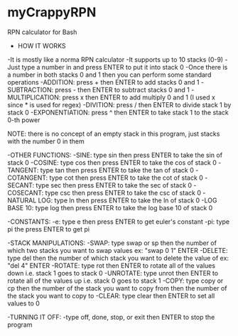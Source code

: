 # myCrappyRPN
RPN calculator for Bash

* HOW IT WORKS

-It is mostly like a norma RPN calculator
-It supports up to 10 stacks (0-9)
-Just type a number in and press ENTER to put it into stack 0
-Once there is a number in both stacks 0 and 1 then you can perform some standard operations
-ADDITION: press + then ENTER to add stacks 0 and 1
-SUBTRACTION: press - then ENTER to subtract stacks 0 and 1
-MULTIPLICATION: press x then ENTER to add multiply 0 and 1 (I used x since * is used for regex)
-DIVITION: press / then ENTER to divide stack 1 by stack 0
-EXPONENTIATION: press ^ then ENTER to take stack 1 to the stack 0-th power

NOTE: there is no concept of an empty stack in this program, just stacks with the number 0 in them

-OTHER FUNCTIONS:
  -SINE: type sin then press ENTER to take the sin of stack 0
  -COSINE: type cos then press ENTER to take the cos of stack 0
  -TANGENT: type tan then press ENTER to take the tan of stack 0
  -COTANGENT: type cot then press ENTER to take the cot of stack 0
  -SECANT: type sec then press ENTER to take the sec of stack 0
  -COSECANT: type csc then press ENTER to take the csc of stack 0
  -NATURAL LOG: type ln then press ENTER to take the ln of stack 0
  -LOG BASE 10: type log then press ENTER to take the log base 10 of stack 0

-CONSTANTS:
  -e: type e then press ENTER to get euler's constant
  -pi: type pi the press ENTER to get pi
  
-STACK MANIPULATIONS:
  -SWAP: type swap or sp then the number of which two stacks you want to swap values ex: "swap 0 1" ENTER
  -DELETE: type del then the number of which stack you want to delete the value of ex: "del 4" ENTER
  -ROTATE: type rot then ENTER to rotate all of the values down i.e. stack 1 goes to stack 0
  -UNROTATE: type unrot then ENTER to rotate all of the values up i.e. stack 0 goes to stack 1
  -COPY: type copy or cp then the number of the stack you want to copy from then the number of the stack you want to copy to
  -CLEAR: type clear then ENTER to set all values to 0
  
-TURNING IT OFF:
  -type off, done, stop, or exit then ENTER to stop the program
